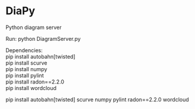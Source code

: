 # DiaPy
Python diagram server

Run:
python DiagramServer.py

Dependencies:</br>
pip install autobahn[twisted]</br>
pip install scurve</br>
pip install numpy</br>
pip install pylint</br>
pip install radon==2.2.0</br>
pip install wordcloud

pip install autobahn[twisted] scurve numpy pylint radon==2.2.0 wordcloud
